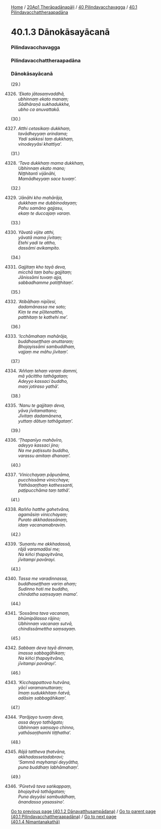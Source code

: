 
[Home](/) / [20Ap1 Therāpadānapāḷi](/tipitaka/20Ap1.md) / [40 Pilindavacchavagga](/tipitaka/20Ap1/40.md) / [40.1 Pilindavacchattheraapadāna](/tipitaka/20Ap1/40/40.1.md)

# 40.1.3 Dānokāsayācanā

### Pilindavacchavagga

### Pilindavacchattheraapadāna

### Dānokāsayācanā

(29.)

4326. _‘Ekato jātasaṃvaddhā,_  
_ubhinnaṃ ekato manaṃ;_  
_Sādhāraṇā sukhadukkhe,_  
_ubho ca anuvattakā._  


(30.)

4327. _Atthi cetasikaṃ dukkhaṃ,_  
_tavādheyyaṃ arindama;_  
_Yadi sakkosi taṃ dukkhaṃ,_  
_vinodeyyāsi khattiya’._  


(31.)

4328. _‘Tava dukkhaṃ mama dukkhaṃ,_  
_Ubhinnaṃ ekato mano;_  
_Niṭṭhitanti vijānāhi,_  
_Mamādheyyaṃ sace tuvaṃ’._  


(32.)

4329. _‘Jānāhi kho mahārāja,_  
_dukkhaṃ me dubbinodayaṃ;_  
_Pahu samāno gajjasu,_  
_ekaṃ te duccajaṃ varaṃ._  


(33.)

4330. _Yāvatā vijite atthi,_  
_yāvatā mama jīvitaṃ;_  
_Etehi yadi te attho,_  
_dassāmi avikampito._  


(34.)

4331. _Gajjitaṃ kho tayā deva,_  
_micchā taṃ bahu gajjitaṃ;_  
_Jānissāmi tuvaṃ ajja,_  
_sabbadhamme patiṭṭhitaṃ’._  


(35.)

4332. _‘Atibāḷhaṃ nipīḷesi,_  
_dadamānassa me sato;_  
_Kiṃ te me pīḷitenattho,_  
_patthitaṃ te kathehi me’._  


(36.)

4333. _‘Icchāmahaṃ mahārāja,_  
_buddhaseṭṭhaṃ anuttaraṃ;_  
_Bhojayissāmi sambuddhaṃ,_  
_vajjaṃ me māhu jīvitaṃ’._  


(37.)

4334. _‘Aññaṃ tehaṃ varaṃ dammi,_  
_mā yācittho tathāgataṃ;_  
_Adeyyo kassaci buddho,_  
_maṇi jotiraso yathā’._  


(38.)

4335. _‘Nanu te gajjitaṃ deva,_  
_yāva jīvitamattano;_  
_Jīvitaṃ dadamānena,_  
_yuttaṃ dātuṃ tathāgataṃ’._  


(39.)

4336. _‘Ṭhapanīyo mahāvīro,_  
_adeyyo kassaci jino;_  
_Na me paṭissuto buddho,_  
_varassu amitaṃ dhanaṃ’._  


(40.)

4337. _‘Vinicchayaṃ pāpuṇāma,_  
_pucchissāma vinicchaye;_  
_Yathāsaṇṭhaṃ kathessanti,_  
_paṭipucchāma taṃ tathā’._  


(41.)

4338. _Rañño hatthe gahetvāna,_  
_agamāsiṃ vinicchayaṃ;_  
_Purato akkhadassānaṃ,_  
_idaṃ vacanamabraviṃ._  


(42.)

4339. _‘Suṇantu me akkhadassā,_  
_rājā varamadāsi me;_  
_Na kiñci ṭhapayitvāna,_  
_jīvitampi pavārayi._  


(43.)

4340. _Tassa me varadinnassa,_  
_buddhaseṭṭhaṃ variṃ ahaṃ;_  
_Sudinno hoti me buddho,_  
_chindatha saṃsayaṃ mama’._  


(44.)

4341. _‘Sossāma tava vacanaṃ,_  
_bhūmipālassa rājino;_  
_Ubhinnaṃ vacanaṃ sutvā,_  
_chindissāmettha saṃsayaṃ._  


(45.)

4342. _Sabbaṃ deva tayā dinnaṃ,_  
_imassa sabbagāhikaṃ;_  
_Na kiñci ṭhapayitvāna,_  
_jīvitampi pavārayi’._  


(46.)

4343. _‘Kicchappattova hutvāna,_  
_yācī varamanuttaraṃ;_  
_Imaṃ sudukkhitaṃ ñatvā,_  
_adāsiṃ sabbagāhikaṃ’._  


(47.)

4344. _‘Parājayo tuvaṃ deva,_  
_assa deyyo tathāgato;_  
_Ubhinnaṃ saṃsayo chinno,_  
_yathāsaṇṭhamhi tiṭṭhatha’._  


(48.)

4345. _Rājā tattheva ṭhatvāna,_  
_akkhadassetadabravi;_  
_‘Sammā mayhampi deyyātha,_  
_puna buddhaṃ labhāmahaṃ’._  


(49.)

4346. _‘Pūretvā tava saṅkappaṃ,_  
_bhojayitvā tathāgataṃ;_  
_Puna deyyāsi sambuddhaṃ,_  
_ānandassa yasassino’._  


[Go to previous page (40.1.2 Dānavatthusampādana)](/tipitaka/20Ap1/40/40.1/40.1.2.md) / [Go to parent page (40.1 Pilindavacchattheraapadāna)](/tipitaka/20Ap1/40/40.1.md) / [Go to next page (40.1.4 Nimantanakathā)](/tipitaka/20Ap1/40/40.1/40.1.4.md)



